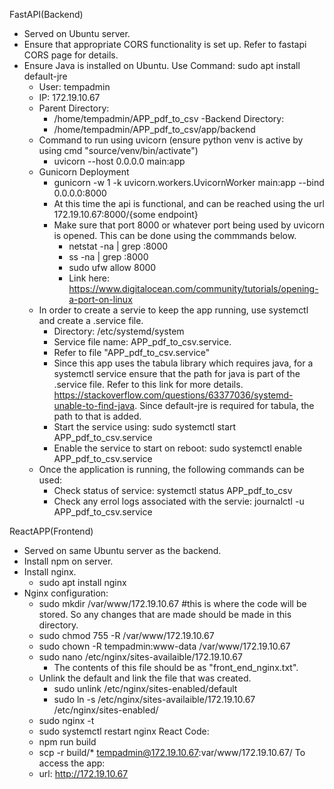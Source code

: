 FastAPI(Backend)
- Served on Ubuntu server.
- Ensure that appropriate CORS functionality is set up. Refer to fastapi CORS page for details.
- Ensure Java is installed on Ubuntu. Use Command: sudo apt install default-jre
    - User: tempadmin
    - IP: 172.19.10.67
    - Parent Directory:
        - /home/tempadmin/APP_pdf_to_csv
    -Backend Directory:
        - /home/tempadmin/APP_pdf_to_csv/app/backend
    - Command to run using uvicorn (ensure python venv is active by using cmd "source/venv/bin/activate")
        - uvicorn --host 0.0.0.0 main:app
    - Gunicorn Deployment
        - gunicorn -w 1 -k uvicorn.workers.UvicornWorker main:app --bind 0.0.0.0:8000
        - At this time the api is functional, and can be reached using the url 172.19.10.67:8000/{some endpoint}
        - Make sure that port 8000 or whatever port being used by uvicorn is opened. This can be done using the commmands below.
            - netstat -na | grep :8000
            - ss -na | grep :8000
            - sudo ufw allow 8000
            - Link here: https://www.digitalocean.com/community/tutorials/opening-a-port-on-linux
    - In order to create a servie to keep the app running, use systemctl and create a .service file.
        - Directory: /etc/systemd/system
        - Service file name: APP_pdf_to_csv.service.
        - Refer to file "APP_pdf_to_csv.service"
        - Since this app uses the tabula library which requires java, for a systemctl service ensure that the path for java is part of the .service file. Refer to this link for more details. https://stackoverflow.com/questions/63377036/systemd-unable-to-find-java. Since default-jre is required for tabula, the path to that is added.
        - Start the service using: sudo systemctl start APP_pdf_to_csv.service
        - Enable the service to start on reboot: sudo systemctl enable APP_pdf_to_csv.service
    - Once the application is running, the following commands can be used:
        - Check status of service: systemctl status APP_pdf_to_csv
        - Check any errol logs associated with the servie: journalctl -u APP_pdf_to_csv.service

ReactAPP(Frontend)
- Served on same Ubuntu server as the backend.
- Install npm on server.
- Install nginx.
    - sudo apt install nginx
- Nginx configuration:
    - sudo mkdir /var/www/172.19.10.67   #this is where the code will be stored. So any changes that are made should be made in this directory.
    - sudo chmod 755 -R /var/www/172.19.10.67
    - sudo chown -R tempadmin:www-data /var/www/172.19.10.67
    - sudo nano /etc/nginx/sites-availaible/172.19.10.67
        - The contents of this file should be as "front_end_nginx.txt".
    - Unlink the default and link the file that was created.
        - sudo unlink /etc/nginx/sites-enabled/default
        - sudo ln -s /etc/nginx/sites-availaible/172.19.10.67 /etc/nginx/sites-enabled/
    - sudo nginx -t
    - sudo systemctl restart nginx
React Code:
    - npm run build
    - scp -r build/* tempadmin@172.19.10.67:var/www/172.19.10.67/
To access the app:
    - url: http://172.19.10.67